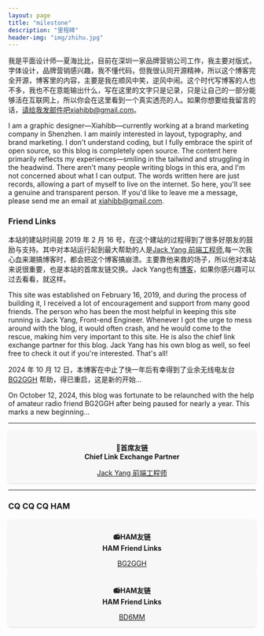 ```yaml
---
layout: page
title: "milestone"
description: "里程碑"
header-img: "img/zhihu.jpg"
---
```


我是平面设计师—夏海比比，目前在深圳一家品牌营销公司工作，我主要对版式，字体设计，品牌营销感兴趣，我不懂代码，但我很认同开源精神，所以这个博客完全开源，博客里的内容，主要是我在顺风中笑，逆风中闹。这个时代写博客的人也不多，我也不在意能输出什么，写在这里的文字只是记录，只是让自己的一部分能够活在互联网上，所以你会在这里看到一个真实透亮的人。如果你想要给我留言的话，请给我发邮件吧xiahibb@gmail.com。

I am a graphic designer—Xiahibb—currently working at a brand marketing company in Shenzhen. I am mainly interested in layout, typography, and brand marketing. I don't understand coding, but I fully embrace the spirit of open source, so this blog is completely open source. The content here primarily reflects my experiences—smiling in the tailwind and struggling in the headwind. There aren't many people writing blogs in this era, and I'm not concerned about what I can output. The words written here are just records, allowing a part of myself to live on the internet. So here, you'll see a genuine and transparent person. If you'd like to leave me a message, please send me an email at xiahibb@gmail.com.

### Friend Links

本站的建站时间是 2019 年 2 月 16 号，在这个建站的过程得到了很多好朋友的鼓励与支持。其中对本站运行起到最大帮助的人是[Jack Yang 前端工程师](http://jacklove.ddns.net:8090),每一次我心血来潮搞博客时，都会把这个博客搞崩溃。主要靠他来救的场子，所以他对本站来说很重要，也是本站的首席友链交换。Jack Yang也有[博客](http://jacklove.ddns.net:8090)，如果你感兴趣可以过去看看，就这样。

This site was established on February 16, 2019, and during the process of building it, I received a lot of encouragement and support from many good friends. The person who has been the most helpful in keeping this site running is Jack Yang, Front-end Engineer. Whenever I got the urge to mess around with the blog, it would often crash, and he would come to the rescue, making him very important to this site. He is also the chief link exchange partner for this blog. Jack Yang has his own blog as well, so feel free to check it out if you're interested. That's all!

2024 年 10 月 12 日，本博客在中止了快一年后有幸得到了业余无线电友台 [BG2GGH](https://www.miracle-makin.cn/) 帮助，得已重启，这是新的开始...

On October 12, 2024, this blog was fortunate to be relaunched with the help of amateur radio friend BG2GGH after being paused for nearly a year. This marks a new beginning...

---

<div style="text-align: center; border: 1px solid #fafafa; padding: 10px; background-color: #f7f7f8; border-radius: 5px; box-shadow: 0 2px 4px rgba(0, 0, 0, 0.1);">
    <p><strong>🧠首席友链<br>Chief Link Exchange Partner</strong></p>
    <a href="http://jacklove.ddns.net:8090/">Jack Yang 前端工程师</a>
</div>



---
### CQ CQ CQ HAM

<div style="text-align: center; border: 1px solid #fafafa; padding: 10px; background-color: #f7f7f8; border-radius: 5px; box-shadow: 0 2px 4px rgba(0, 0, 0, 0.1);">
    <p><strong>📻HAM友链<br>HAM Friend Links</strong></p>
    <a href="https://www.miracle-makin.cn/">BG2GGH</a>
</div>

<div style="text-align: center; border: 1px solid #fafafa; padding: 10px; background-color: #f7f7f8; border-radius: 5px; box-shadow: 0 2px 4px rgba(0, 0, 0, 0.1);">
    <p><strong>📻HAM友链<br>HAM Friend Links</strong></p>
    <a href="https://bd6mm.cn/blog/">BD6MM</a>
</div>

